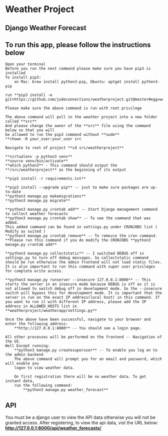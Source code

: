 # Weather Project

## Django Weather Forecast

## To run this app, please follow the instructions below
	Open your terminal
	Before you run the next command please make sure you have pip3 is installed
	To install pip3:
	    on Mac: brew install python3-pip, Ubuntu: aptget install python3-pip

	run **pip3 install -e git+https://github.com/judeconnectionz/weatherproject.git@master#egg=weatherproject**

	Please make sure the above command is run with root privilege

	The above command will pull in the weather project into a new folder called **src**
	And please change the owner of the **src** file using the command below so that you will
	be allowed to run the pip3 command without **sudo**
	**chown -R your_user:your_user src

	Navigate to root of project **cd src/weatherproject**

	**virtualenv -p python3 venv**
	**source venv/bin/activate**
	**which python3** - This command should output the **/src/weatherproject** as the beginning of its output

	**pip3 install -r requirements.txt**

	**pip3 install --upgrade pip** -- just to make sure packages are up-to-date
	**python3 manage.py makemigrations**
	**python3 manage.py migrate**

	**python3 manage.py crontab add** -- Start Django management command to collect weather forecasts
	**python3 manage.py crontab show** -- To see the command that was added.
	This added command can be found in settings.py under CRONJOBS list ( Modify as suited )
	**python3 manage.py crontab remove** -- To removce the cron command.
	**Please run this command if you do modify the CRONJOBS **python3 manage.py crontab add**

	**python3 manage.py collectstatic** -- I switched DEBUG off in settings.py to turn off debug messages. So collectstatic command should be run otherwise the admin frontend will not load static files. It is also important to run this command with super user privileges for complete write access.

	**python3 manage.py runserver --insecure 127.0.0.1:8000** -- This starts the server in an insecure mode because DEBUG is off as it is not allowed to switch debug off in development mode. So the --insecure switch will bypass this for development mode. It is important that the server is run on the exact IP address(local host) in this command. If you want to run it with different IP address, please add the IP address in ALLOWED_HOSTS list in **weatherproject/weatherapp/settings.py**

	Once the above have been successful, navigate to your browser and enter the following address:
		**http://127.0.0.1:8000** -- You should see a login page.

	All other processes will be performed on the frontend -- Navigation of the UI.
	Well Except running:
		**python3 manage.py createsuperuser** -- To enable you log on to the admin backend
		The above command will prompt you for an email and password, which will enable you
		logon to view weather data.
		
		On first registration there will be no weather data. To get instant data,
		run the following command:
			**python3 manage.py weather_forecast**

## API
You must be a django user to view the API data otherwise you will not be granted access.
	After registering, to view the api data, vist the URL below:
		**http://127.0.0.1:8000/api/weather_forecasts/**